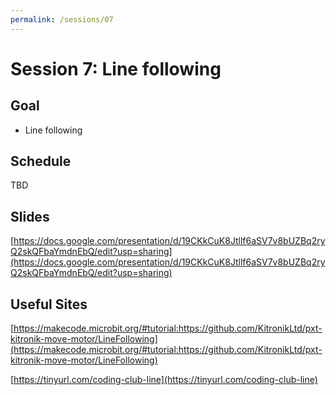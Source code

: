 ```yaml
---
permalink: /sessions/07
---
```

# Session 7: Line following

## Goal

- Line following

## Schedule

TBD

## Slides

[https://docs.google.com/presentation/d/19CKkCuK8Jtllf6aSV7v8bUZBq2ryQ2skQFbaYmdnEbQ/edit?usp=sharing](https://docs.google.com/presentation/d/19CKkCuK8Jtllf6aSV7v8bUZBq2ryQ2skQFbaYmdnEbQ/edit?usp=sharing)

## Useful Sites

[https://makecode.microbit.org/#tutorial:https://github.com/KitronikLtd/pxt-kitronik-move-motor/LineFollowing](https://makecode.microbit.org/#tutorial:https://github.com/KitronikLtd/pxt-kitronik-move-motor/LineFollowing)

[https://tinyurl.com/coding-club-line](https://tinyurl.com/coding-club-line)


